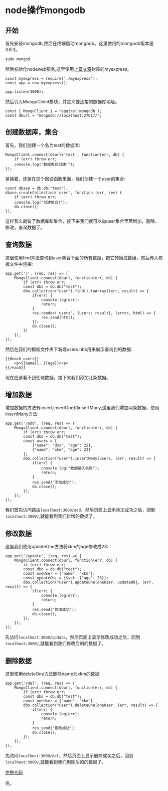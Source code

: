 # node操作mongodb

## 开始

首先安装mongodb,然后在终端启动mongodb。这里使用的mongodb版本是3.6.3。

    sudo mongod

然后初始化nodeweb服务,这里使用[上篇文章](/articles/nodejs/note/myexpress)封装的myexpress。

    const myexpress = require('./myexpress');
    const app = new myexpress();

    app.listen(3000);

然后引入MongoClient模块，并定义要连接的数据库地址。

    const { MongoClient } = require('mongodb');
    const dburl = "mongodb://localhost:27017/";



## 创建数据库，集合

首先，我们创建一个名为test的数据库:

    MongoClient.connect(dburl+'test', function(err, db) {
        if (err) throw err;
        console.log("数据库已创建!");
    });
紧接着，还是在这个回调函数里面，我们创建一个user的集合:

    const dbase = db.db("test");
    dbase.createCollection('user', function (err, res) {
        if (err) throw err;
        console.log("创建集合!");
        db.close();
    });
这样我么就有了数据库和集合，接下来我们就可以向user集合里面增加，删除，修改，查询数据了。

## 查询数据

这里使用find方法查询到user集合下面的所有数据，把它转换成数组，然后传入模板文件中渲染:

    app.get('/', (req, res) => {
        MongoClient.connect(dburl, function(err, db) {
            if (err) throw err;
            const dbo = db.db("test");
            dbo.collection("user").find().toArray((err, result) => {
                if(err) {
                    console.log(err);
                    return;
                }
                res.render('users', {users: result}, (error, html) => {
                    res.send(html);
                });
                db.close();
            })
        });
    });
然后在我们的模板文件夹下新建users.hbs用来展示查询到的数据:

    {{#each users}}
        <p>{{name}}, {{age}}</p>
    {{/each}}
现在应该看不到任何数据，接下来我们添加几条数据。

## 增加数据

增加数据的方法有insert,insertOne和insertMany,这里我们增加两条数据，使用insertMany方法:

    app.get('/add', (req, res) => {
        MongoClient.connect(dburl, function(err, db) {
            if (err) throw err;
            const dbo = db.db("test");
            const users = [
                {"name": "dxx", "age": 22},
                {"name": "xkm", "age": 22}
            ];
            dbo.collection("user").insertMany(users, (err, result) => {
                if(err) {
                    console.log("数据插入失败");
                    return;
                }
                res.send('添加成功');
                db.close();
            });
        });
    });
我们首先访问路由`localhost:3000/add`，然后页面上显示添加成功之后，回到`localhost:3000/`,就能看到我们新增的数据了。

## 修改数据

这里我们使用updateOne方法将xkm的age修改成23:

    app.get('/update', (req, res) => {
        MongoClient.connect(dburl, function(err, db) {
            if (err) throw err;
            const dbo = db.db("test");
            const oneUser = {"name": "xkm"};
            const updateObj = {$set: {"age": 23}};
            dbo.collection("user").updateOne(oneUser, updateObj, (err, result) => {
                if(err) {
                    console.log(err);
                    return;
                }
                res.send('修改成功');
                db.close();
            });
        });
    });
先访问`localhost:3000/update`，然后页面上显示修改成功之后，回到`localhost:3000/`,就能看到我们修改后的的数据了。

## 删除数据

这里使用deleteOne方法删除name为xkm的数据:

    app.get('/del', (req, res) => {
        MongoClient.connect(dburl, function(err, db) {
            if (err) throw err;
            const dbo = db.db("test");
            const oneUser = {"name": "xkm"}
            dbo.collection("user").deleteOne(oneUser, (err, result) => {
                if(err) {
                    console.log(err);
                    return;
                }
                res.send('删除成功');
                db.close();
            });
        });
    });
先访问`localhost:3000/del`，然后页面上显示删除成功之后，回到`localhost:3000/`,就能看到我们删除后的的数据了。

[完整代码](https://github.com/fightingm/node_note/tree/master/mongodb)

完。